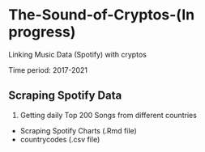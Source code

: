 # The-Sound-of-Cryptos-(In progress)

Linking Music Data (Spotify) with cryptos

Time period: 2017-2021

## Scraping Spotify Data
1. Getting daily Top 200 Songs from different countries
- Scraping Spotify Charts (.Rmd file)
- countrycodes (.csv file)
